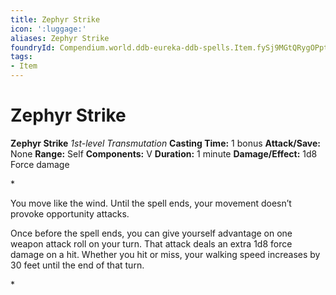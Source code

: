 ```yaml
---
title: Zephyr Strike
icon: ':luggage:'
aliases: Zephyr Strike
foundryId: Compendium.world.ddb-eureka-ddb-spells.Item.fySj9MGtQRygOPpt
tags:
- Item
---
```


# Zephyr Strike

**Zephyr Strike**
_1st-level Transmutation_
**Casting Time:** 1 bonus
**Attack/Save:** None
**Range:** Self
**Components:** V
**Duration:** 1 minute
**Damage/Effect:** 1d8 Force damage

*<p class="Core-Styles_Core-Body">You move like the wind. Until the spell ends, your movement doesn’t provoke opportunity attacks.</p>
<p class="Core-Styles_Core-Body">Once before the spell ends, you can give yourself advantage on one weapon attack roll on your turn. That attack deals an extra 1d8 force damage on a hit. Whether you hit or miss, your walking speed increases by 30 feet until the end of that turn.</p>*